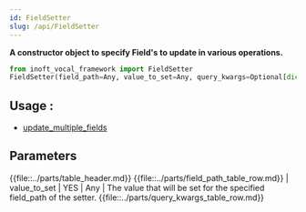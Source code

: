 ```yaml
---
id: FieldSetter
slug: /api/FieldSetter
---
```


**A constructor object to specify Field's to update in various operations.**

```python
from inoft_vocal_framework import FieldSetter
FieldSetter(field_path=Any, value_to_set=Any, query_kwargs=Optional[dict])
```

## Usage :
- [update_multiple_fields](../api/update_multiple_fields.md)

## Parameters

{{file::../parts/table_header.md}}
{{file::../parts/field_path_table_row.md}}
| value_to_set  | YES      | Any  | The value that will be set for the specified field_path of the setter.
{{file::../parts/query_kwargs_table_row.md}}

 